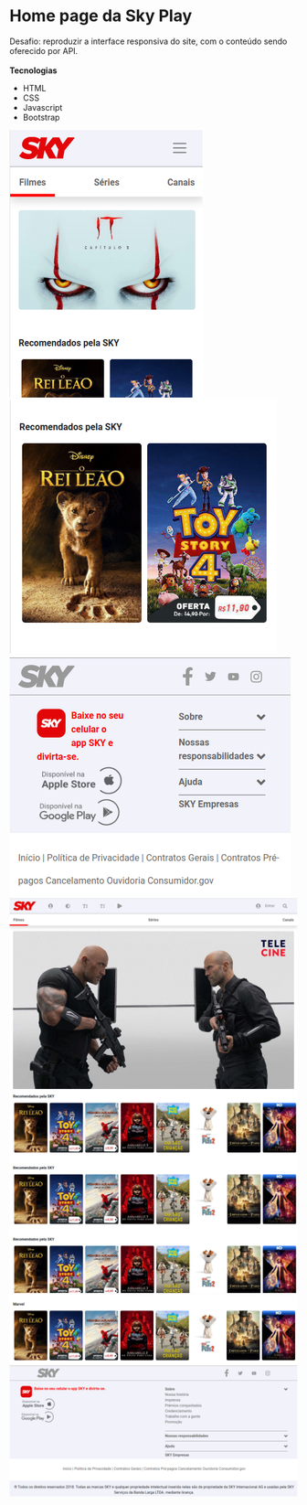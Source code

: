 # Home page da Sky Play
Desafio: reproduzir a interface responsiva do site, com o conteúdo sendo oferecido por API. 
<br><br>
<b>Tecnologias</b>
- HTML
- CSS
- Javascript
- Bootstrap

<img src="https://github.com/AntonioDeveloper/Sky/blob/master/mobile.png" alt="Mobile 1">
<img src="https://github.com/AntonioDeveloper/Sky/blob/master/mobile2.png" alt="Mobile 2">
<img src="https://github.com/AntonioDeveloper/Sky/blob/master/mobile3.png" alt="Mobile 3">
<img src="https://github.com/AntonioDeveloper/Sky/blob/master/desktop.png" alt="Desktop 1">
<img src="https://github.com/AntonioDeveloper/Sky/blob/master/desktop2.png" alt="Desktop 2">
<img src="https://github.com/AntonioDeveloper/Sky/blob/master/desktop3.png" alt="Desktop 3">
